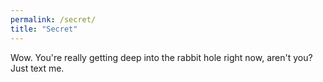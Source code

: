 ```yaml
---
permalink: /secret/
title: "Secret"
---
```


Wow. You're really getting deep into the rabbit hole right now, aren't you? Just text me.